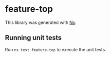 # feature-top

This library was generated with [Nx](https://nx.dev).

## Running unit tests

Run `nx test feature-top` to execute the unit tests.
